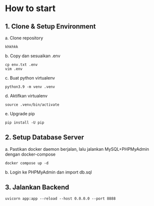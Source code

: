 # How to start
## 1. Clone & Setup Environment
a. Clone repository
```
khkhkk
```
b. Copy dan sesuaikan .env
```
cp env.txt .env
vim .env
```
c. Buat python virtualenv
```
python3.9 -m venv .venv
```
d. Aktifkan virtualenv
```
source .venv/bin/activate
```
e. Upgrade pip
```
pip install -U pip
```
## 2. Setup Database Server
a. Pastikan docker daemon berjalan, lalu jalankan MySQL+PHPMyAdmin dengan docker-compose
```
docker compose up -d
```
b. Login ke PHPMyAdmin dan import db.sql
## 3. Jalankan Backend
```
uvicorn app:app --reload --host 0.0.0.0 --port 8888
```

